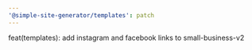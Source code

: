 ```yaml
---
'@simple-site-generator/templates': patch
---
```


feat(templates): add instagram and facebook links to small-business-v2
